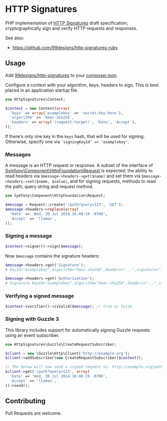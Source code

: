 # HTTP Signatures

PHP implementation of [HTTP Signatures][draft03] draft specification;
cryptographically sign and verify HTTP requests and responses.

See also:

* https://github.com/99designs/http-signatures-ruby


## Usage

Add [99designs/http-signatures][package] to your [composer.json][composer].

Configure a context with your algorithm, keys, headers to sign.
This is best placed in an application startup file.

```php
use HttpSignatures\Context;

$context = new Context(array(
  'keys' => array('examplekey' => 'secret-key-here'),
  'algorithm' => 'hmac-sha256',
  'headers' => array('(request-target)', 'Date', 'Accept'),
));
```

If there's only one key in the `keys` hash, that will be used for signing.
Otherwise, specify one via `'signingKeyId' => 'examplekey'`.

### Messages

A message is an HTTP request or response. A subset of the interface of
[Symfony\Component\HttpFoundation\Request] is expected; the ability to read
headers via `$message->headers->get($name)` and set them via
`$message->headers->set($name, $value)`, and for signing requests, methods to
read the path, query string and request method.

```php
use Symfony\Component\HttpFoundation\Request;

$message = Request::create('/path?query=123', 'GET');
$message->headers->replace(array(
  'Date' => 'Wed, 30 Jul 2014 16:40:19 -0700',
  'Accept' => 'llamas',
));
```

### Signing a message

```php
$context->signer()->sign($message);
```

Now `$message` contains the signature headers:

```php
$message->headers->get('Signature');
# keyId="examplekey",algorithm="hmac-sha256",headers="...",signature="..."

$message->headers->get('Authorization');
# Signature keyId="examplekey",algorithm="hmac-sha256",headers="...",signature="..."
```

### Verifying a signed message

```php
$context->verifier()->isValid($message); // true or false
```

### Signing with Guzzle 3

This library includes support for automatically signing Guzzle requests using an event subscriber.


```php
use HttpSignatures\Guzzle\CreateRequestSubscriber;

$client = new \Guzzle\Http\Client('http://example.org');
$client->addSubscriber(new CreateRequestSubscriber($context));

// The below will now send a signed request to: http://example.org/path?query=123
$client->get('/path?query=123', array(
  'Date' => 'Wed, 30 Jul 2014 16:40:19 -0700',
  'Accept' => 'llamas',
))->send();
```

## Contributing

Pull Requests are welcome.


[draft03]: http://tools.ietf.org/html/draft-cavage-http-signatures-03
[Symfony\Component\HttpFoundation\Request]: https://github.com/symfony/HttpFoundation/blob/master/Request.php
[composer]: https://getcomposer.org/
[package]: https://packagist.org/packages/99designs/http-signatures
